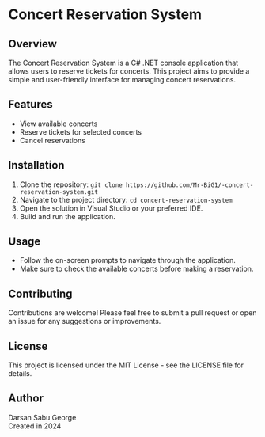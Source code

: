 # Concert Reservation System

## Overview

The Concert Reservation System is a C# .NET console application that allows users to reserve tickets for concerts. This project aims to provide a simple and user-friendly interface for managing concert reservations.

## Features

* View available concerts
* Reserve tickets for selected concerts
* Cancel reservations

## Installation

1. Clone the repository: `git clone https://github.com/Mr-BiG1/-concert-reservation-system.git`
2. Navigate to the project directory: `cd concert-reservation-system`
3. Open the solution in Visual Studio or your preferred IDE.
4. Build and run the application.

## Usage

* Follow the on-screen prompts to navigate through the application.
* Make sure to check the available concerts before making a reservation.

## Contributing

Contributions are welcome! Please feel free to submit a pull request or open an issue for any suggestions or improvements.

## License

This project is licensed under the MIT License - see the LICENSE file for details.

## Author

Darsan Sabu George  
Created in 2024
